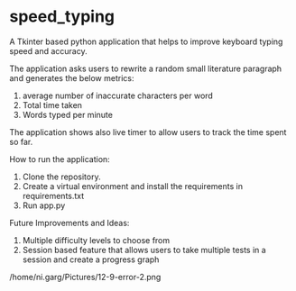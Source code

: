 # speed_typing
A Tkinter based python application that helps to improve keyboard typing speed and accuracy.

The application asks users to rewrite a random small literature paragraph and generates the below metrics:
1. average number of inaccurate characters per word
2. Total time taken
3. Words typed per minute

The application shows also live timer to allow users to track the time spent so far.


How to run the application:
1. Clone the repository.
2. Create a virtual environment and install the requirements in requirements.txt
3. Run app.py


Future Improvements and Ideas:
1. Multiple difficulty levels to choose from
2. Session based feature that allows users to take multiple tests in a session and create a progress graph

/home/ni.garg/Pictures/12-9-error-2.png
